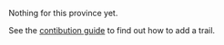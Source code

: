 Nothing for this province yet.

See the [contibution guide](CONTRIBUTING.md) to find out how to add a trail.